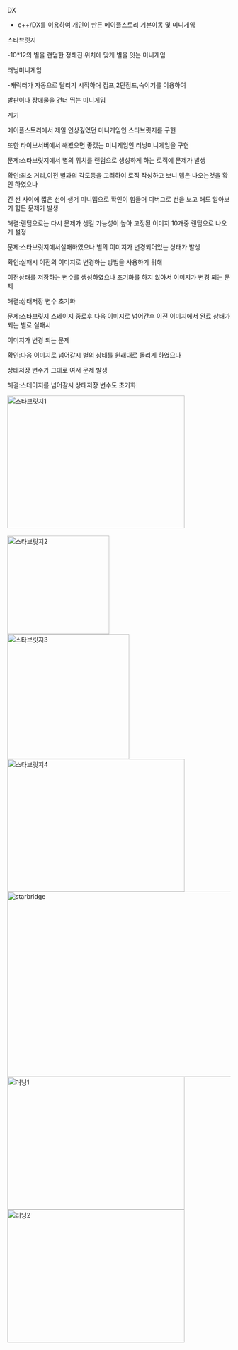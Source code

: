 DX
- c++/DX를 이용하여 개인이 만든 메이플스토리 기본이동 및 미니게임

 스타브릿지
 
-10*12의 별을 랜덤한 정해진 위치에 맞게 별을 잇는 미니게임

 러닝미니게임
 
 -캐릭터가 자동으로 달리기 시작하며 점프,2단점프,숙이기를 이용하여
 
 발판이나 장애물을 건너 뛰는 미니게임

 계기
 
 메이플스토리에서 제일 인상깊었던 미니게임인 스타브릿지를 구현
 
 또한 라이브서버에서 해봤으면 좋겠는 미니게임인 러닝미니게임을 구현


문제:스타브릿지에서 별의 위치를 랜덤으로 생성하게 하는 로직에 문제가 발생

확인:최소 거리,이전 별과의 각도등을 고려하여 로직 작성하고 보니 맵은 나오는것을 확인 하였으나

긴 선 사이에 짧은 선이 생겨 미니맵으로 확인이 힘들며 디버그로 선을 보고 해도 알아보기 힘든 문제가 발생

해결:랜덤으로는 다시 문제가 생길 가능성이 높아 고정된 이미지 10개중 랜덤으로 나오게 설정


문제:스타브릿지에서실패하였으나 별의 이미지가 변경되어있는 상태가 발생

확인:실패시 이전의 이미지로 변경하는 방법을 사용하기 위해

이전상태를 저장하는 변수를 생성하였으나 초기화를 하지 않아서 이미지가 변경 되는 문제 
      
해결:상태저장 변수 초기화


문제:스타브릿지 스테이지 종료후 다음 이미지로 넘어간후 이전 이미지에서 완료 상태가 되는 별로 실패시

이미지가 변경 되는 문제
      
확인:다음 이미지로 넘어갈시 별의 상태를 원래대로 돌리게 하였으나

상태저장 변수가 그대로 여서 문제 발생
      
해결:스테이지를 넘어갈시 상태저장 변수도 초기화

​<img width="400" height="300" alt="스타브릿지1" src="https://github.com/user-attachments/assets/90b13194-f855-4108-9e52-40be3bb5d745" />

<img width="230" height="222" alt="스타브릿지2" src="https://github.com/user-attachments/assets/dc16851b-56c9-400f-86d3-884394608028" />
<img width="275" height="282" alt="스타브릿지3" src="https://github.com/user-attachments/assets/024c314c-9c22-4a6a-be0a-2f7dbf5d20bc" />
<img width="400" height="300" alt="스타브릿지4" src="https://github.com/user-attachments/assets/ffd85980-b358-4aec-b1ac-61f6bf112e63" />
<img width="904" height="418" alt="starbridge" src="https://github.com/user-attachments/assets/ac55967a-8782-489f-b3cf-27f530dc7eb8" />
<img width="400" height="300" alt="러닝1" src="https://github.com/user-attachments/assets/38a1923e-64f2-4354-ba85-adc7aa12d077" />
<img width="400" height="300" alt="러닝2" src="https://github.com/user-attachments/assets/5c535604-6836-41d3-856c-66dff58739aa" />
